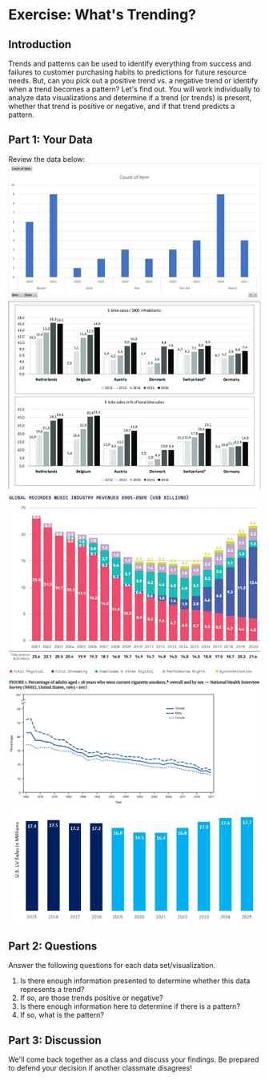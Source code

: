# Exercise: What's Trending?

## Introduction

Trends and patterns can be used to identify everything from success and failures to customer purchasing habits to predictions for future resource needs. But, can you pick out a positive trend vs. a negative trend or identify when a trend becomes a pattern? Let's find out. You will work individually to analyze data visualizations and determine if a trend (or trends) is present, whether that trend is positive or negative, and if that trend predicts a pattern.

## Part 1: Your Data

Review the data below:
![Office Supply Sales](assets/images/office-supply-trend-pattern.png) <!--- resource generated in-house using fake data from contextures.com-->
![E-Bike Sales in Europe](assets/images/Electric-pedal-assisted-bicycle-sales-per-1-000-inhabitants-left-and-as-share-of.png) <!-- image sourced from researchgate.com -->
![US Music Sales](assets/images/Music-Industry-Revenues.jpg) <!-- sourced from edmtunes.com -->
![US Smoking Data](assets/images/cdc-smoking-data.png) <!-- sourced from CDC.gov -->
![US Light Vehicle Sales](assets/images/light-vehicle-sales-chart.jpg) <!-- sourced from https://www.cargroup.org/u-s-light-vehicle-sales-expected-to-take-a-dip-in-2019/-->

## Part 2: Questions

Answer the following questions for each data set/visualization.
1. Is there enough information presented to determine whether this data represents a trend?
1. If so, are those trends positive or negative?
1. Is there enough information here to determine if there is a pattern?
1. If so, what is the pattern?

## Part 3: Discussion

We'll come back together as a class and discuss your findings. Be prepared to defend your decision if another classmate disagrees!
